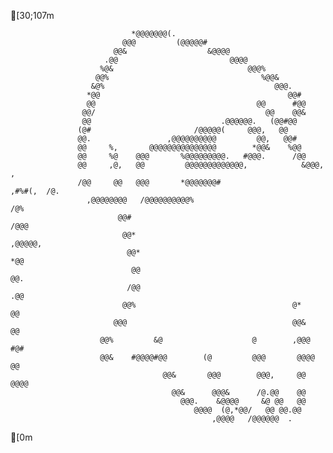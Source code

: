 [30;107m                                                                                                    
                                                                                                    
                               *@@@@@@@(.                                                           
                             @@@         (@@@@@#                                                    
                           @@&                  &@@@@                                               
                         .@@                         @@@@                                           
                        %@&                              @@@%                                       
                       @@%                                  %@@&                                    
                      &@%                                      @@@.                                 
                     *@@                                          @@#                               
                     @@                                    @@      #@@                              
                    @@/                                      @@    @@&                              
                    @@                             .@@@@@@.   (@@#@@                                
                   (@#                       /@@@@@(     @@@,   @@                                  
                   @@.                 ,@@@@@@@@@@         @@,   @@#                                
                   @@     %,       @@@@@@@@@@@@@@@        *@@&    %@@                               
                   @@     %@    @@@       %@@@@@@@@@.   #@@@.      /@@                              
                   @@     ,@,   @@         @@@@@@@@@@@@@,            &@@@,        ,                 
                   /@@     @@   @@@       *@@@@@@@#                       ,#%#(,  /@.               
                     ,@@@@@@@@   /@@@@@@@@@@%                                    /@%                
                            @@#                                               /@@@                  
                             @@*                                        ,@@@@@,                     
                              @@*                                        *@@                        
                               @@                                         @@.                       
                              /@@                                         .@@                       
                             @@%                                   @*      @@                       
                           @@@                                     @@&     @@                       
                        @@%         &@                    @        ,@@@   #@#                       
                        @@&    #@@@@#@@        (@         @@@       @@@@  @@                        
                                      @@&       @@@        @@@,     @@ @@@@                         
                                        @@&      @@@&      /@.@@    @@                              
                                          @@@.    &@@@@     &@ @@   @@                              
                                             @@@@  (@,*@@/   @@ @@.@@                               
                                                 ,@@@@   /@@@@@@  .                                 
                                                                                                    
                                                                                                    
[0m